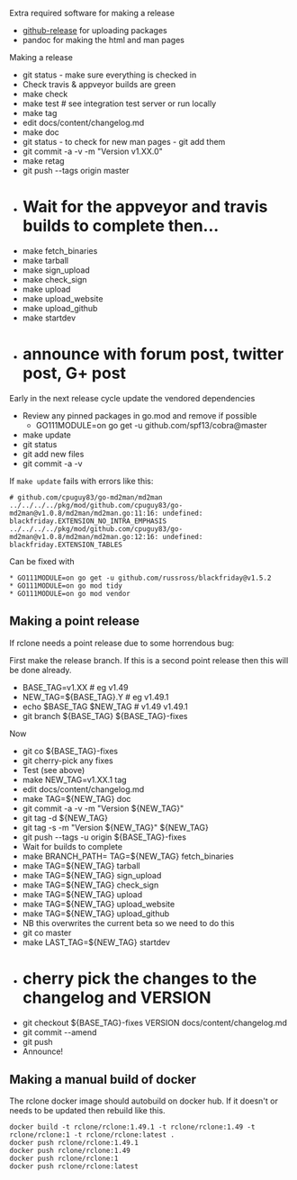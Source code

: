 Extra required software for making a release
  * [github-release](https://github.com/aktau/github-release) for uploading packages
  * pandoc for making the html and man pages

Making a release
  * git status - make sure everything is checked in
  * Check travis & appveyor builds are green
  * make check
  * make test # see integration test server or run locally
  * make tag
  * edit docs/content/changelog.md
  * make doc
  * git status - to check for new man pages - git add them
  * git commit -a -v -m "Version v1.XX.0"
  * make retag
  * git push --tags origin master
  * # Wait for the appveyor and travis builds to complete then...
  * make fetch_binaries
  * make tarball
  * make sign_upload
  * make check_sign
  * make upload
  * make upload_website
  * make upload_github
  * make startdev
  * # announce with forum post, twitter post, G+ post

Early in the next release cycle update the vendored dependencies
  * Review any pinned packages in go.mod and remove if possible
      * GO111MODULE=on go get -u github.com/spf13/cobra@master
  * make update
  * git status
  * git add new files
  * git commit -a -v

If `make update` fails with errors like this:

```
# github.com/cpuguy83/go-md2man/md2man
../../../../pkg/mod/github.com/cpuguy83/go-md2man@v1.0.8/md2man/md2man.go:11:16: undefined: blackfriday.EXTENSION_NO_INTRA_EMPHASIS
../../../../pkg/mod/github.com/cpuguy83/go-md2man@v1.0.8/md2man/md2man.go:12:16: undefined: blackfriday.EXTENSION_TABLES
```

Can be fixed with

    * GO111MODULE=on go get -u github.com/russross/blackfriday@v1.5.2
    * GO111MODULE=on go mod tidy
    * GO111MODULE=on go mod vendor
 

## Making a point release

If rclone needs a point release due to some horrendous bug:

First make the release branch.  If this is a second point release then
this will be done already.

  * BASE_TAG=v1.XX          # eg v1.49
  * NEW_TAG=${BASE_TAG}.Y   # eg v1.49.1
  * echo $BASE_TAG $NEW_TAG # v1.49 v1.49.1
  * git branch ${BASE_TAG} ${BASE_TAG}-fixes

Now

  * git co ${BASE_TAG}-fixes
  * git cherry-pick any fixes
  * Test (see above)
  * make NEW_TAG=v1.XX.1 tag
  * edit docs/content/changelog.md
  * make TAG=${NEW_TAG} doc
  * git commit -a -v -m "Version ${NEW_TAG}"
  * git tag -d ${NEW_TAG}
  * git tag -s -m "Version ${NEW_TAG}" ${NEW_TAG}
  * git push --tags -u origin ${BASE_TAG}-fixes
  * Wait for builds to complete
  * make BRANCH_PATH= TAG=${NEW_TAG} fetch_binaries
  * make TAG=${NEW_TAG} tarball
  * make TAG=${NEW_TAG} sign_upload
  * make TAG=${NEW_TAG} check_sign
  * make TAG=${NEW_TAG} upload
  * make TAG=${NEW_TAG} upload_website
  * make TAG=${NEW_TAG} upload_github
  * NB this overwrites the current beta so we need to do this
  * git co master
  * make LAST_TAG=${NEW_TAG} startdev
  * # cherry pick the changes to the changelog and VERSION
  * git checkout ${BASE_TAG}-fixes VERSION docs/content/changelog.md
  * git commit --amend
  * git push
  * Announce!

## Making a manual build of docker

The rclone docker image should autobuild on docker hub.  If it doesn't
or needs to be updated then rebuild like this.

```
docker build -t rclone/rclone:1.49.1 -t rclone/rclone:1.49 -t rclone/rclone:1 -t rclone/rclone:latest .
docker push rclone/rclone:1.49.1
docker push rclone/rclone:1.49
docker push rclone/rclone:1
docker push rclone/rclone:latest
```
